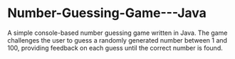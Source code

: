 # Number-Guessing-Game---Java
A simple console-based number guessing game written in Java. The game challenges the user to guess a randomly generated number between 1 and 100, providing feedback on each guess until the correct number is found.
